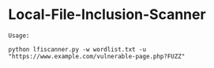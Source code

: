 # Local-File-Inclusion-Scanner

```
Usage:

python lfiscanner.py -w wordlist.txt -u "https://www.example.com/vulnerable-page.php?FUZZ"

```
